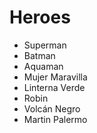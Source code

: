 # Heroes

* Superman
* Batman
* Aquaman
* Mujer Maravilla
* Linterna Verde
* Robin
* Volcán Negro
* Martin Palermo
